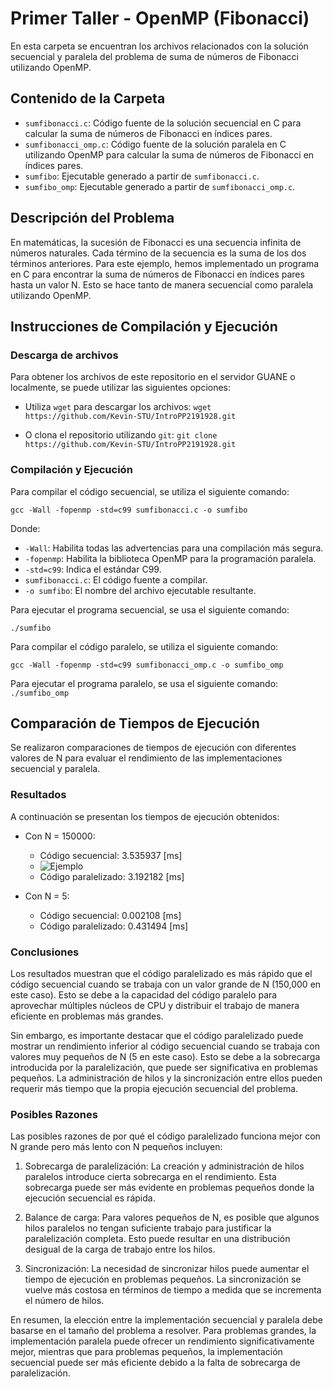 # Primer Taller - OpenMP (Fibonacci)

En esta carpeta se encuentran los archivos relacionados con la solución secuencial y paralela del problema de suma de números de Fibonacci utilizando OpenMP.

## Contenido de la Carpeta

- `sumfibonacci.c`: Código fuente de la solución secuencial en C para calcular la suma de números de Fibonacci en índices pares.
- `sumfibonacci_omp.c`: Código fuente de la solución paralela en C utilizando OpenMP para calcular la suma de números de Fibonacci en índices pares.
- `sumfibo`: Ejecutable generado a partir de `sumfibonacci.c`.
- `sumfibo_omp`: Ejecutable generado a partir de `sumfibonacci_omp.c`.

## Descripción del Problema

En matemáticas, la sucesión de Fibonacci es una secuencia infinita de números naturales. Cada término de la secuencia es la suma de los dos términos anteriores. Para este ejemplo, hemos implementado un programa en C para encontrar la suma de números de Fibonacci en índices pares hasta un valor N. Esto se hace tanto de manera secuencial como paralela utilizando OpenMP.

## Instrucciones de Compilación y Ejecución

### Descarga de archivos

Para obtener los archivos de este repositorio en el servidor GUANE o localmente, se puede utilizar las siguientes opciones:

- Utiliza `wget` para descargar los archivos:
```wget https://github.com/Kevin-STU/IntroPP2191928.git```

- O clona el repositorio utilizando `git`:
```git clone https://github.com/Kevin-STU/IntroPP2191928.git```

### Compilación y Ejecución

Para compilar el código secuencial, se utiliza el siguiente comando:

```gcc -Wall -fopenmp -std=c99 sumfibonacci.c -o sumfibo```

Donde:
- `-Wall`: Habilita todas las advertencias para una compilación más segura.
- `-fopenmp`: Habilita la biblioteca OpenMP para la programación paralela.
- `-std=c99`: Indica el estándar C99.
- `sumfibonacci.c`: El código fuente a compilar.
- `-o sumfibo`: El nombre del archivo ejecutable resultante.

Para ejecutar el programa secuencial, se usa el siguiente comando:

```./sumfibo```

Para compilar el código paralelo, se utiliza el siguiente comando:

```gcc -Wall -fopenmp -std=c99 sumfibonacci_omp.c -o sumfibo_omp```

Para ejecutar el programa paralelo, se usa el siguiente comando:
```./sumfibo_omp```

## Comparación de Tiempos de Ejecución

Se realizaron comparaciones de tiempos de ejecución con diferentes valores de N para evaluar el rendimiento de las implementaciones secuencial y paralela.

### Resultados

A continuación se presentan los tiempos de ejecución obtenidos:

- Con N = 150000:
  - Código secuencial: 3.535937 [ms]
  - ![Ejemplo](Imagenes/150000%20secuencial.png)
  - Código paralelizado: 3.192182 [ms]




- Con N = 5:
  - Código secuencial: 0.002108 [ms]
  - Código paralelizado: 0.431494 [ms]

### Conclusiones

Los resultados muestran que el código paralelizado es más rápido que el código secuencial cuando se trabaja con un valor grande de N (150,000 en este caso). Esto se debe a la capacidad del código paralelo para aprovechar múltiples núcleos de CPU y distribuir el trabajo de manera eficiente en problemas más grandes.

Sin embargo, es importante destacar que el código paralelizado puede mostrar un rendimiento inferior al código secuencial cuando se trabaja con valores muy pequeños de N (5 en este caso). Esto se debe a la sobrecarga introducida por la paralelización, que puede ser significativa en problemas pequeños. La administración de hilos y la sincronización entre ellos pueden requerir más tiempo que la propia ejecución secuencial del problema.

### Posibles Razones

Las posibles razones de por qué el código paralelizado funciona mejor con N grande pero más lento con N pequeños incluyen:

1. Sobrecarga de paralelización: La creación y administración de hilos paralelos introduce cierta sobrecarga en el rendimiento. Esta sobrecarga puede ser más evidente en problemas pequeños donde la ejecución secuencial es rápida.

2. Balance de carga: Para valores pequeños de N, es posible que algunos hilos paralelos no tengan suficiente trabajo para justificar la paralelización completa. Esto puede resultar en una distribución desigual de la carga de trabajo entre los hilos.

3. Sincronización: La necesidad de sincronizar hilos puede aumentar el tiempo de ejecución en problemas pequeños. La sincronización se vuelve más costosa en términos de tiempo a medida que se incrementa el número de hilos.

En resumen, la elección entre la implementación secuencial y paralela debe basarse en el tamaño del problema a resolver. Para problemas grandes, la implementación paralela puede ofrecer un rendimiento significativamente mejor, mientras que para problemas pequeños, la implementación secuencial puede ser más eficiente debido a la falta de sobrecarga de paralelización.





